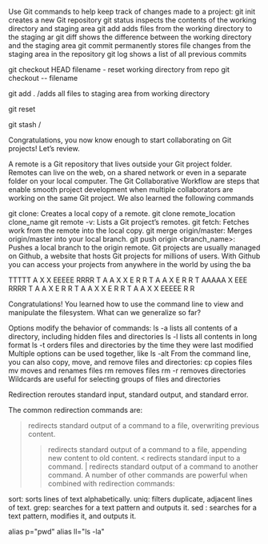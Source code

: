 Use Git commands to help keep track of changes made to a project:
git init creates a new Git repository
git status inspects the contents of the working directory and staging area
git add adds files from the working directory to the staging ar
git diff shows the difference between the working directory and the staging area
git commit permanently stores file changes from the staging area in the repository
git log shows a list of all previous commits

git checkout HEAD filename - reset working directory from repo
git checkout -- filename

git add .  /adds all files to staging area from working directory

git reset

git stash  /

Congratulations, you now know enough to start collaborating on Git projects! Let’s review.

A remote is a Git repository that lives outside your Git project folder. Remotes can live on the web, on a shared network or even in a separate folder on your local computer.
The Git Collaborative Workflow are steps that enable smooth project development when multiple collaborators are working on the same Git project.
We also learned the following commands

git clone: Creates a local copy of a remote. git clone remote_location clone_name
git remote -v: Lists a Git project’s remotes.
git fetch: Fetches work from the remote into the local copy.
git merge origin/master: Merges origin/master into your local branch.
git push origin <branch_name>: Pushes a local branch to the origin remote.
Git projects are usually managed on Github, a website that hosts Git projects for millions of users. With Github you can access your projects from anywhere in the world by using the ba

TTTTT    A    X   X  EEEEE RRRR
  T     A A   X   X  E     R    R
  T    A   A    X    E     R    R
  T    AAAAA    X    EEE   RRRR
  T    A   A    X    E     R R
  T    A   A  X   X  E     R  R
  T    A   A  X   X  EEEEE R   R

  Congratulations! You learned how to use the command line to view and manipulate the filesystem. What can we generalize so far?

Options modify the behavior of commands:
ls -a lists all contents of a directory, including hidden files and directories
ls -l lists all contents in long format
ls -t orders files and directories by the time they were last modified
Multiple options can be used together, like ls -alt
From the command line, you can also copy, move, and remove files and directories:
cp copies files
mv moves and renames files
rm removes files
rm -r removes directories
Wildcards are useful for selecting groups of files and directories

Redirection reroutes standard input, standard output, and standard error.

The common redirection commands are:

> redirects standard output of a command to a file, overwriting previous content.
>> redirects standard output of a command to a file, appending new content to old content.
< redirects standard input to a command.
| redirects standard output of a command to another command.
A number of other commands are powerful when combined with redirection commands:

sort: sorts lines of text alphabetically.
uniq: filters duplicate, adjacent lines of text.
grep: searches for a text pattern and outputs it.
sed : searches for a text pattern, modifies it, and outputs it.

alias p="pwd"
alias ll="ls -la"